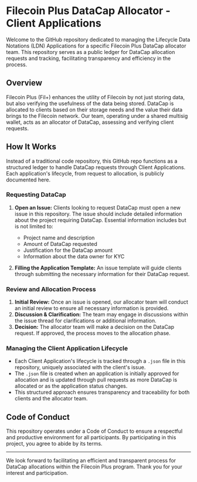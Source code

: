 # Filecoin Plus DataCap Allocator - Client Applications

Welcome to the GitHub repository dedicated to managing the Lifecycle Data Notations (LDN) Applications for a specific
Filecoin Plus DataCap allocator team. This repository serves as a public ledger for DataCap allocation requests and
tracking, facilitating transparency and efficiency in the process.

## Overview

Filecoin Plus (Fil+) enhances the utility of Filecoin by not just storing data, but also verifying the usefulness of the
data being stored. DataCap is allocated to clients based on their storage needs and the value their data brings to the
Filecoin network. Our team, operating under a shared multisig wallet, acts as an allocator of DataCap, assessing and
verifying client requests.

## How It Works

Instead of a traditional code repository, this GitHub repo functions as a structured ledger to handle DataCap requests
through Client Applications. Each application's lifecycle, from request to allocation, is publicly documented here.

### Requesting DataCap

1. **Open an Issue:** Clients looking to request DataCap must open a new issue in this repository. The issue should
   include detailed information about the project requiring DataCap. Essential information includes but is not limited
   to:
    - Project name and description
    - Amount of DataCap requested
    - Justification for the DataCap amount
    - Information about the data owner for KYC

2. **Filling the Application Template:** An issue template will guide clients through submitting the necessary
   information for their DataCap request.

### Review and Allocation Process

1. **Initial Review:** Once an issue is opened, our allocator team will conduct an initial review to ensure all
   necessary information is provided.
2. **Discussion & Clarification:** The team may engage in discussions within the issue thread for clarifications or
   additional information.
3. **Decision:** The allocator team will make a decision on the DataCap request. If approved, the process moves to the
   allocation phase.

### Managing the Client Application Lifecycle

- Each Client Application's lifecycle is tracked through a `.json` file in this repository, uniquely associated with the
  client's issue.
- The `.json` file is created when an application is initially approved for allocation and is updated through pull
  requests as more DataCap is allocated or as the application status changes.
- This structured approach ensures transparency and traceability for both clients and the allocator team.

## Code of Conduct

This repository operates under a Code of Conduct to ensure a respectful and productive environment for all participants.
By participating in this project, you agree to abide by its terms.

---

We look forward to facilitating an efficient and transparent process for DataCap allocations within the Filecoin Plus
program. Thank you for your interest and participation.
